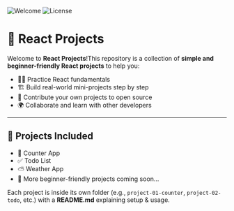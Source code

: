 ![Welcome](https://img.shields.io/badge/contributions-welcome-brightgreen.svg?style=flat)
![License](https://img.shields.io/badge/license-MIT-blue.svg)

# 🚀 React Projects

Welcome to **React Projects**!This repository is a collection of **simple and beginner-friendly React projects** to help you:

- 👨‍💻 Practice React fundamentals
- 🏗️ Build real-world mini-projects step by step
- 🤝 Contribute your own projects to open source
- 🌍 Collaborate and learn with other developers

---

## 📌 Projects Included

- 🔢 Counter App
- ✅ Todo List
- ⛅ Weather App
- 📝 More beginner-friendly projects coming soon...

Each project is inside its own folder (e.g., `project-01-counter`, `project-02-todo`, etc.) with a **README.md** explaining setup & usage.


